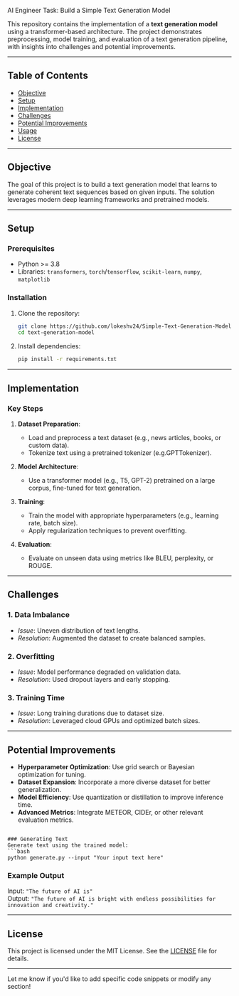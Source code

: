  AI Engineer Task: Build a Simple Text Generation Model

This repository contains the implementation of a **text generation model** using a transformer-based architecture. The project demonstrates preprocessing, model training, and evaluation of a text generation pipeline, with insights into challenges and potential improvements.

---

## Table of Contents
- [Objective](#objective)  
- [Setup](#setup)  
- [Implementation](#implementation)  
- [Challenges](#challenges)  
- [Potential Improvements](#potential-improvements)  
- [Usage](#usage)  
- [License](#license)  

---

## Objective
The goal of this project is to build a text generation model that learns to generate coherent text sequences based on given inputs. The solution leverages modern deep learning frameworks and pretrained models.

---

## Setup

### Prerequisites
- Python >= 3.8
- Libraries: `transformers`, `torch`/`tensorflow`, `scikit-learn`, `numpy`, `matplotlib`

### Installation
1. Clone the repository:
   ```bash
   git clone https://github.com/lokeshv24/Simple-Text-Generation-Model.git
   cd text-generation-model
   ```
2. Install dependencies:
   ```bash
   pip install -r requirements.txt
   ```

---

## Implementation

### Key Steps
1. **Dataset Preparation**:
   - Load and preprocess a text dataset (e.g., news articles, books, or custom data).
   - Tokenize text using a pretrained tokenizer (e.g.GPTTokenizer).

2. **Model Architecture**:
   - Use a transformer model (e.g., T5, GPT-2) pretrained on a large corpus, fine-tuned for text generation.

3. **Training**:
   - Train the model with appropriate hyperparameters (e.g., learning rate, batch size).
   - Apply regularization techniques to prevent overfitting.

4. **Evaluation**:
   - Evaluate on unseen data using metrics like BLEU, perplexity, or ROUGE.

---

## Challenges
### 1. **Data Imbalance**  
- *Issue*: Uneven distribution of text lengths.  
- *Resolution*: Augmented the dataset to create balanced samples.

### 2. **Overfitting**  
- *Issue*: Model performance degraded on validation data.  
- *Resolution*: Used dropout layers and early stopping.

### 3. **Training Time**  
- *Issue*: Long training durations due to dataset size.  
- *Resolution*: Leveraged cloud GPUs and optimized batch sizes.

---

## Potential Improvements
- **Hyperparameter Optimization**: Use grid search or Bayesian optimization for tuning.  
- **Dataset Expansion**: Incorporate a more diverse dataset for better generalization.  
- **Model Efficiency**: Use quantization or distillation to improve inference time.  
- **Advanced Metrics**: Integrate METEOR, CIDEr, or other relevant evaluation metrics.


```

### Generating Text
Generate text using the trained model:
```bash
python generate.py --input "Your input text here"
```

### Example Output
Input: `"The future of AI is"`  
Output: `"The future of AI is bright with endless possibilities for innovation and creativity."`

---

## License
This project is licensed under the MIT License. See the [LICENSE](LICENSE) file for details.

---

Let me know if you'd like to add specific code snippets or modify any section!
